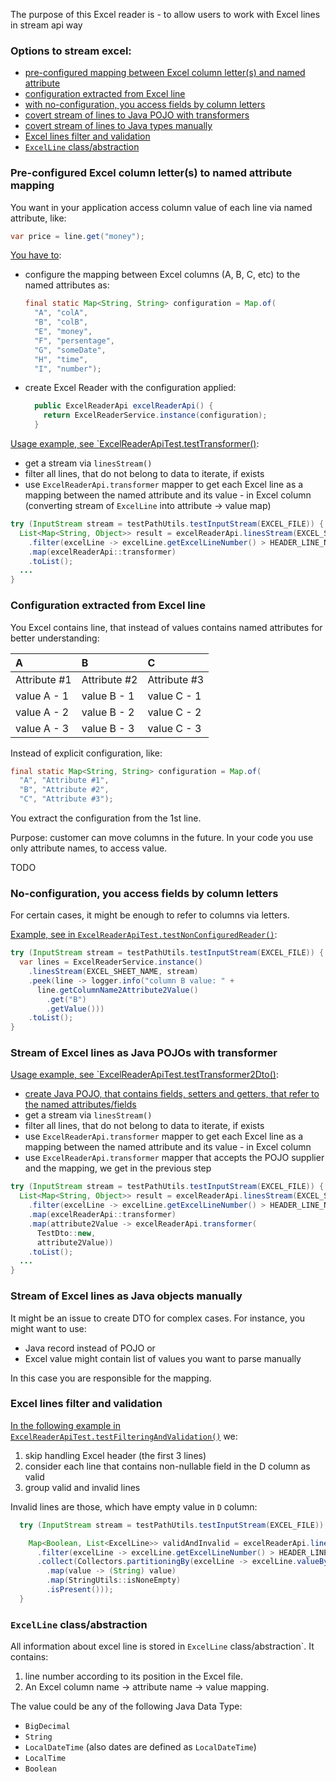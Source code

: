
The purpose of this Excel reader is - to allow users to work with Excel lines in stream api way

### Options to stream excel:

- [pre-configured mapping between Excel column letter(s) and named attribute](#pre-configured-excel-column-letters-to-named-attribute-mapping)
- [configuration extracted from Excel line](#configuration-extracted-from-excel-line)
- [with no-configuration, you access fields by column letters](#no-configuration-you-access-fields-by-column-letters)
- [covert stream of lines to Java POJO with transformers](#stream-of-excel-lines-as-java-pojos-with-transformer)
- [covert stream of lines to Java types manually](#stream-of-excel-lines-as-java-objects-manually)
- [Excel lines filter and validation](#excel-lines-filter-and-validation)
- [`ExcelLine` class/abstraction](#excelline-classabstraction)

### Pre-configured Excel column letter(s) to named attribute mapping

You want in your application access column value of each line via named attribute, like:
```java
var price = line.get("money");
```
[You have to](../src/test/java/com/savdev/commons/excel/config/TestExcelReaderConfig.java):
- configure the mapping between Excel columns (A, B, C, etc) to the named attributes as:
  ```java
  final static Map<String, String> configuration = Map.of(
    "A", "colA",
    "B", "colB",
    "E", "money",
    "F", "persentage",
    "G", "someDate",
    "H", "time",
    "I", "number");
  ```
- create Excel Reader with the configuration applied:
  ```java
    public ExcelReaderApi excelReaderApi() {
      return ExcelReaderService.instance(configuration);
    }
  ```
[Usage example, see `ExcelReaderApiTest.testTransformer()](../src/test/java/com/savdev/commons/excel/api/ExcelReaderApiTest.java):
- get a stream via `linesStream()`
- filter all lines, that do not belong to data to iterate, if exists
- use `ExcelReaderApi.transformer` mapper to get each Excel line as a mapping between the named attribute 
  and its value - in Excel column (converting stream of `ExcelLine` into attribute -> value map)

```java
try (InputStream stream = testPathUtils.testInputStream(EXCEL_FILE)) {
  List<Map<String, Object>> result = excelReaderApi.linesStream(EXCEL_SHEET_NAME, stream)
    .filter(excelLine -> excelLine.getExcelLineNumber() > HEADER_LINE_NUMBER)
    .map(excelReaderApi::transformer)
    .toList();
  ...
}
```

### Configuration extracted from Excel line

You Excel contains line, that instead of values contains named attributes for better understanding:

| A            | B            | C            |
|:-------------|:-------------|:-------------|
| Attribute #1 | Attribute #2 | Attribute #3 |
| value A - 1  | value B - 1  | value C - 1  |
| value A - 2  | value B - 2  | value C - 2  |
| value A - 3  | value B - 3  | value C - 3  |

Instead of explicit configuration, like:
  ```java
  final static Map<String, String> configuration = Map.of(
    "A", "Attribute #1",
    "B", "Attribute #2",
    "C", "Attribute #3");
  ```

You extract the configuration from the 1st line.

Purpose: customer can move columns in the future. In your code you use only attribute names, to access value.

TODO

### No-configuration, you access fields by column letters

For certain cases, it might be enough to refer to columns via letters. 

[Example, see in `ExcelReaderApiTest.testNonConfiguredReader()`](../src/test/java/com/savdev/commons/excel/api/ExcelReaderApiTest.java):
```java
try (InputStream stream = testPathUtils.testInputStream(EXCEL_FILE)) {
  var lines = ExcelReaderService.instance()
    .linesStream(EXCEL_SHEET_NAME, stream)
    .peek(line -> logger.info("column B value: " +
      line.getColumnName2Attribute2Value()
        .get("B")
        .getValue()))
    .toList();
}
```

### Stream of Excel lines as Java POJOs with transformer

[Usage example, see `ExcelReaderApiTest.testTransformer2Dto()](../src/test/java/com/savdev/commons/excel/api/ExcelReaderApiTest.java):
- [create Java POJO, that contains fields, setters and getters, that refer to the named attributes/fields](../src/test/java/com/savdev/commons/excel/api/TestDto.java)
- get a stream via `linesStream()`
- filter all lines, that do not belong to data to iterate, if exists
- use `ExcelReaderApi.transformer` mapper to get each Excel line as a mapping between the named attribute
  and its value - in Excel column
- use `ExcelReaderApi.transformer` mapper that accepts the POJO supplier and the mapping, we get in the previous step

```java
try (InputStream stream = testPathUtils.testInputStream(EXCEL_FILE)) {
  List<Map<String, Object>> result = excelReaderApi.linesStream(EXCEL_SHEET_NAME, stream)
    .filter(excelLine -> excelLine.getExcelLineNumber() > HEADER_LINE_NUMBER)
    .map(excelReaderApi::transformer) 
    .map(attribute2Value -> excelReaderApi.transformer(
      TestDto::new,
      attribute2Value))
    .toList();
  ...
}
```

### Stream of Excel lines as Java objects manually

It might be an issue to create DTO for complex cases. 
For instance, you might want to use:
- Java record instead of POJO or
- Excel value might contain list of values you want to parse manually

In this case you are responsible for the mapping.


### Excel lines filter and validation

[In the following example in `ExcelReaderApiTest.testFilteringAndValidation()`](../src/test/java/com/savdev/commons/excel/api/ExcelReaderApiTest.java)
we:
1. skip handling Excel header (the first 3 lines)
2. consider each line that contains non-nullable field in the D column as valid
3. group valid and invalid lines

Invalid lines are those, which have empty value in `D` column:

```java
  try (InputStream stream = testPathUtils.testInputStream(EXCEL_FILE)) {

    Map<Boolean, List<ExcelLine>> validAndInvalid = excelReaderApi.linesStream(EXCEL_SHEET_NAME, stream)
      .filter(excelLine -> excelLine.getExcelLineNumber() > HEADER_LINE_NUMBER)
      .collect(Collectors.partitioningBy(excelLine -> excelLine.valueByColumn("D")
        .map(value -> (String) value)
        .map(StringUtils::isNoneEmpty)
        .isPresent()));
  }
```

### `ExcelLine` class/abstraction

All information about excel line is stored in `ExcelLine` class/abstraction`.
It contains:
1. line number according to its position in the Excel file.
2. An Excel column name -> attribute name -> value mapping.

The value could be any of the following Java Data Type:
- `BigDecimal`
- `String`
- `LocalDateTime` (also dates are defined as `LocalDateTime`)
- `LocalTime`
- `Boolean`
